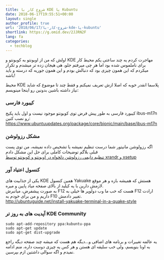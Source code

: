 ```yaml
---
title: شروع کار با KDE یا Kubuntu
date: 2018-06-17T19:55:51+00:00
layout: single
author_profile: true
url: '2018/06/17/شروع-کار-با-kde-یا-kubuntu'
shortlink: https://g.omid.dev/2JJRN2F
lang: fa
categories: 
  - techblog
---
```

اولش که من از اوبونتو به کوبونتو و KDE مهاجرت کردم یه چند ساعتی یکم محیط کار برای ناملموس شده بود اما هر چی میرفتم جلو، هی هیجان زده تر میشدم و تکرار میکردم که این همون چیزی بود که دنبالش بودم و این همون جوریه که درسته و باید باشه!

محیط KDE پلاسما انقدر خوبه که اصلا ازش تعریف نمیکنم و فقط چند تا موضوع که شاید نیاز داشته باشین بدونین رو اینجا مینویسم:

### کیبورد فارسی

کیبورد فارسی به طور پیش فرض توی کوبونتو موجود نیست و اول باید پکیج ibus-m17n رو نصب کنین:  
<https://www.ubuntuupdates.org/package/core/bionic/main/base/ibus-m17n>

### مشکل رزولوشن

اگه رزولوشن مانیتور شما درست تنظیم نمیشه یا تشخیص داده نمیشه، من توی پست قبلی بلاگم توضیحات کاملی برای حل این مشکل دادم  
[تنظیم دایمی رزولوشن دلخواه در اوبونتو و کوبونتو توسط xrandr و xsetup](/fa/2018/05/24/%d8%aa%d9%86%d8%b8%db%8c%d9%85-%d8%af%d8%a7%db%8c%d9%85%db%8c-%d8%b1%d8%b2%d9%88%d9%84%d9%88%d8%b4%d9%86-%d8%af%d9%84%d8%ae%d9%88%d8%a7%d9%87-%d8%af%d8%b1-%d8%a7%d9%88%d8%a8%d9%88%d9%86%d8%aa%d9%88/)

### کنسول اعتیاد آور

یکی از جذابیت های KDE همین کنسول Yakuake هستش که همیشه بازه و هر موقع لازمش دارین با یه کیلید از بالای صفحه میاد پایین و میره.  
به صورت پیشفرض، میانبرش F12 هست که خب ما وب دولوپر ها خیلی به F12 ارادت داریم و من برای خودم به F10 تغییر دادمش.  
<http://ubuntuguide.net/install-yakuake-terminal-in-a-quake-style>

### آپدیت های به روز تر KDE Community

```shell
sudo apt-add-repository ppa:kubuntu-ppa
sudo apt-get update
sudo apt-get dist-upgrade
```

یه عالمه تغییرات و برنامه های اضافی و…دیگه هم هست که میشه چند صفحه دیگه راجع به اونا بنویسم، ولی خب سلیقه ای هستن و هر کس یه چیزی دوست داره، منم ادامه نمیدم و اگه سوالی داشتین ازم بپرسین.